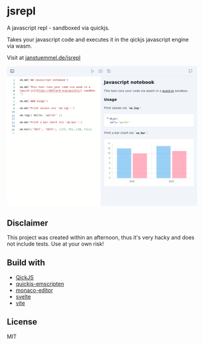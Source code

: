 # jsrepl

A javascript repl - sandboxed via quickjs.

Takes your javascript code and executes it in the qickjs javascript engine via wasm.

Visit at [janstuemmel.de/jsrepl](https://janstuemmel.de/jsrepl/)

<picture>
  <source media="(prefers-color-scheme: dark)" srcset="./docs/screen-dark.png">
  <img src="./docs/screen-light.png">
</picture>

## Disclaimer

This project was created within an afternoon, thus it's very hacky 
and does not include tests. Use at your own risk!

## Build with

* [QickJS](https://bellard.org/quickjs/)
* [quickjs-emscripten](https://github.com/justjake/quickjs-emscripten)
* [monaco-editor](https://microsoft.github.io/monaco-editor/)
* [svelte](https://svelte.dev/)
* [vite](https://vitejs.dev/)

## License

MIT
